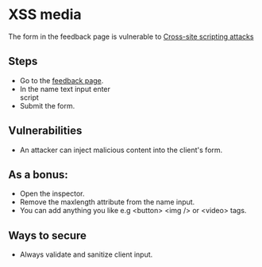 # XSS media 

The form in the feedback page is vulnerable to <a href="https://owasp.org/www-community/attacks/xss/">Cross-site scripting attacks</a>

## Steps
* Go to the <a href="http://192.168.56.102/?page=member">feedback page</a>.
* In the name text input enter
	<br />
	script
* Submit the form.

## Vulnerabilities
* An attacker can inject malicious content into the client's form.

## As a bonus:
* Open the inspector.
* Remove the maxlength attribute from the name input.
* You can add anything you like e.g \<button> \<img /> or \<video> tags.

## Ways to secure
* Always validate and sanitize client input.
